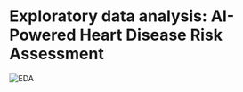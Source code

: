 # Exploratory data analysis: AI-Powered Heart Disease Risk Assessment

![EDA](https://github.com/akthammomani/AI_powered_heart_disease_risk_assessment_app/assets/67468718/713fc503-ad47-4b4d-812e-6f52ddcec40b)
